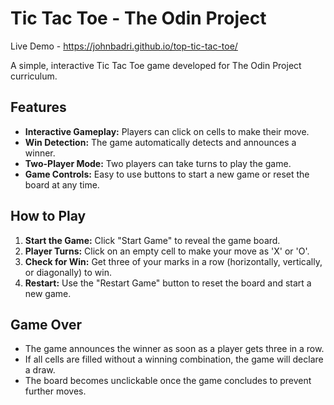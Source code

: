 # Tic Tac Toe - The Odin Project

Live Demo - https://johnbadri.github.io/top-tic-tac-toe/

A simple, interactive Tic Tac Toe game developed for The Odin Project curriculum.

## Features

- **Interactive Gameplay:** Players can click on cells to make their move.
- **Win Detection:** The game automatically detects and announces a winner.
- **Two-Player Mode:** Two players can take turns to play the game.
- **Game Controls:** Easy to use buttons to start a new game or reset the board at any time.

## How to Play

1. **Start the Game:** Click "Start Game" to reveal the game board.
2. **Player Turns:** Click on an empty cell to make your move as 'X' or 'O'.
3. **Check for Win:** Get three of your marks in a row (horizontally, vertically, or diagonally) to win.
4. **Restart:** Use the "Restart Game" button to reset the board and start a new game.

## Game Over

- The game announces the winner as soon as a player gets three in a row.
- If all cells are filled without a winning combination, the game will declare a draw.
- The board becomes unclickable once the game concludes to prevent further moves.
